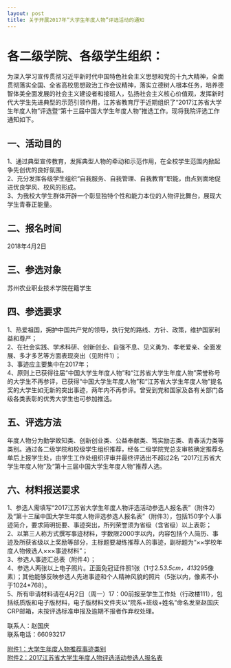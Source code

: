 ```yaml
---
layout: post
title: 关于开展2017年“大学生年度人物”评选活动的通知
---
```


# 各二级学院、各级学生组织：    
为深入学习宣传贯彻习近平新时代中国特色社会主义思想和党的十九大精神，全面贯彻落实全国、全省高校思想政治工作会议精神，落实立德树人根本任务，培养德智体美全面发展的社会主义建设者和接班人，弘扬社会主义核心价值观，发挥新时代大学生先进典型的示范引领作用，江苏省教育厅于近期组织了“2017江苏省大学生年度人物”评选暨“第十三届中国大学生年度人物”推选工作。现将我院评选工作通知如下。

<!--more-->

## 一、活动目的    
1、通过典型宣传教育，发挥典型人物的牵动和示范作用，在全校学生范围内掀起争先创优的良好氛围。    
2、充分发挥各级学生组织“自我服务、自我管理、自我教育”职能，由点到面地促进优良学风、校风的形成。    
3、为我校大学生群体开辟一个彰显独特个性和能力本位的人物评比舞台，展现大学生青春正能量。

## 二、报名时间    
2018年4月2日

## 三、参选对象    
苏州农业职业技术学院在籍学生

## 四、参选要求    
1、热爱祖国，拥护中国共产党的领导，执行党的路线、方针、政策，维护国家利益和尊严；    
2、在社会实践、学术科研、创新创业、自强不息、见义勇为、孝老爱亲、全面发展、多才多艺等方面表现突出（见附件1）；    
3、事迹应主要集中在2017年；    
4、原则上已获得往届“中国大学生年度人物”和“江苏省大学生年度人物”荣誉称号的大学生不再参评，已获得“中国大学生年度人物”和“江苏省大学生年度人物”提名奖的大学生如无新的突出事迹，两年内不再参评。曾受到党和国家及各有关部门各级各类表彰的优秀大学生也可参加推选。

## 五、评选方法     
年度人物分为勤学致知类、创新创业类、公益奉献类、笃实励志类、青春活力类等类别。通过各二级学院和校级学生组织推荐，经各二级学院党总支审核确定推荐名单后上报学生处，由学生工作处组织评审并最终评选出不超过2名 “2017江苏省大学生年度人物”及“第十三届中国大学生年度人物”推荐人选。

## 六、材料报送要求    
1、参选人需填写“2017江苏省大学生年度人物评选活动参选人报名表”（附件2）及“第十三届中国大学生年度人物评选参选人报名表”（附件3），包括150字个人事迹简介，要求简明扼要、事迹突出，所列荣誉须为省级（含省级）以上表彰；    
2、以第三人称方式撰写事迹材料，字数限2000字以内，内容包括个人简历、事迹及所获省级以上奖励等部分，主标题要凝练推荐人的事迹，副标题为“××学校年度人物候选人×××事迹材料”；    
3、参选人事迹汇总表（附件4）；    
4、参选人两张以上电子照片。正面免冠证件照1张（1寸2.5*3.5cm，413*295像素）；其他能够反映参选人先进事迹和个人精神风貌的照片（5张以内，像素不小于1024*768）。    
5、所有申请材料请在4月2日（周一）17：00前报至学生工作处（行政楼111），包括纸质版和电子版材料，电子版材料文件夹以“院系+班级+姓名”命名发至赵国庆CRP邮箱，未按评选标准申报及逾期不报者作弃权处理。

联系人：赵国庆    
联系电话：66093217

[附件1：大学生年度人物推荐事迹类别](http://7xqrll.com1.z0.glb.clouddn.com/20180329-%E9%99%84%E4%BB%B61%EF%BC%9A%E5%A4%A7%E5%AD%A6%E7%94%9F%E5%B9%B4%E5%BA%A6%E4%BA%BA%E7%89%A9%E6%8E%A8%E8%8D%90%E4%BA%8B%E8%BF%B9%E7%B1%BB%E5%88%AB.docx)    
[附件2：2017江苏省大学生年度人物评选活动参选人报名表](http://7xqrll.com1.z0.glb.clouddn.com/20180329-%E9%99%84%E4%BB%B62%EF%BC%9A2017%E6%B1%9F%E8%8B%8F%E7%9C%81%E5%A4%A7%E5%AD%A6%E7%94%9F%E5%B9%B4%E5%BA%A6%E4%BA%BA%E7%89%A9%E8%AF%84%E9%80%89%E6%B4%BB%E5%8A%A8%E5%8F%82%E9%80%89%E4%BA%BA%E6%8A%A5%E5%90%8D%E8%A1%A8.docx)


